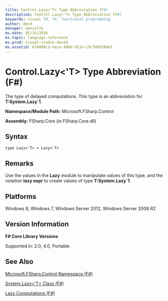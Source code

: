 ```yaml
---
title: Control.Lazy<'T> Type Abbreviation (F#)
description: Control.Lazy<'T> Type Abbreviation (F#)
keywords: visual f#, f#, functional programming
author: dend
manager: danielfe
ms.date: 05/16/2016
ms.topic: language-reference
ms.prod: visual-studio-dev14
ms.assetid: b76800c3-eece-4dbd-921e-c9cf46558ebf 
---
```


# Control.Lazy<'T> Type Abbreviation (F#)

The type of delayed computations. This type is an abbreviation for **T:System.Lazy&#96;1**.

**Namespace/Module Path:** Microsoft.FSharp.Control

**Assembly:** FSharp.Core (in FSharp.Core.dll)


## Syntax

```
type Lazy<'T> = Lazy<'T>
```

## Remarks
Use the values in the **Lazy** module to manipulate values of this type, and the notation **lazy expr** to create values of type **T:System.Lazy&#96;1**.


## Platforms
Windows 8, Windows 7, Windows Server 2012, Windows Server 2008 R2


## Version Information
**F# Core Library Versions**

Supported in: 2.0, 4.0, Portable




## See Also
[Microsoft.FSharp.Control Namespace &#40;F&#35;&#41;](Microsoft.FSharp.Control-Namespace-%5BFSharp%5D.md)

[System.Lazy&#60;'T&#62; Class &#40;F&#35;&#41;](System.Lazy%5B%27T%5D-Class-%5BFSharp%5D.md)

[Lazy Computations &#40;F&#35;&#41;](Lazy-Computations-%5BFSharp%5D.md)

